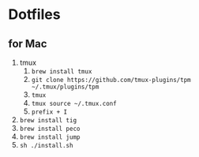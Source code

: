 # Dotfiles

## for Mac

1. tmux
   1. `brew install tmux`
   1. `git clone https://github.com/tmux-plugins/tpm ~/.tmux/plugins/tpm`
   1. `tmux`
   1. `tmux source ~/.tmux.conf`
   1. `prefix + I`
1. `brew install tig`
1. `brew install peco`
1. `brew install jump`
1. `sh ./install.sh`
